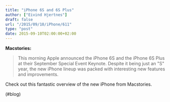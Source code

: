 ```yaml
---
title: "iPhone 6S and 6S Plus"
author: ["Eivind Hjertnes"]
draft: false
url: "/2015/09/10/iPhone/611"
type: "post"
date: 2015-09-10T02:00:00+02:00
---
```


**Macstories:**

> This morning Apple announced the iPhone 6S and the iPhone 6S Plus at
> their September Special Event Keynote. Despite it being just an "S"
> year, the new iPhone lineup was packed with interesting new features
> and improvements.

Check out this fantastic overview of the new iPhone from Macstories.

(#blog)
